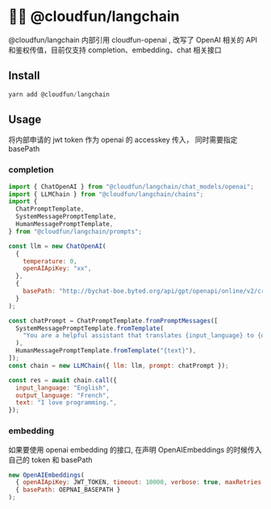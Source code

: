 # 🦜️🔗 @cloudfun/langchain

@cloudfun/langchain 内部引用 cloudfun-openai , 改写了 OpenAI 相关的 API 和鉴权传值，目前仅支持 completion、embedding、chat 相关接口

## Install

```javascript
yarn add @cloudfun/langchain
```

## Usage

将内部申请的 jwt token 作为 openai 的 accesskey 传入， 同时需要指定 basePath

### completion

```javascript
import { ChatOpenAI } from "@cloudfun/langchain/chat_models/openai";
import { LLMChain } from "@cloudfun/langchain/chains";
import {
  ChatPromptTemplate,
  SystemMessagePromptTemplate,
  HumanMessagePromptTemplate,
} from "@cloudfun/langchain/prompts";

const llm = new ChatOpenAI(
  {
    temperature: 0,
    openAIApiKey: "xx",
  },
  {
    basePath: "http://bychat-boe.byted.org/api/gpt/openapi/online/v2/crawl",
  }
);

const chatPrompt = ChatPromptTemplate.fromPromptMessages([
  SystemMessagePromptTemplate.fromTemplate(
    "You are a helpful assistant that translates {input_language} to {output_language}."
  ),
  HumanMessagePromptTemplate.fromTemplate("{text}"),
]);
const chain = new LLMChain({ llm: llm, prompt: chatPrompt });

const res = await chain.call({
  input_language: "English",
  output_language: "French",
  text: "I love programming.",
});
```

### embedding

如果要使用 openai embedding 的接口, 在声明 OpenAIEmbeddings 的时候传入自己的 token 和 basePath

```javascript
new OpenAIEmbeddings(
  { openAIApiKey: JWT_TOKEN, timeout: 10000, verbose: true, maxRetries: 1 },
  { basePath: OEPNAI_BASEPATH }
);
```
